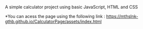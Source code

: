 A simple calculator project using basic JavaScript, HTML and CSS

*You can acess the page using the following link : https://mthslnk-gthb.github.io/CalculatorPage/assets/index.html
